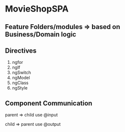 # MovieShopSPA

## Feature Folders/modules => based on Business/Domain logic

## Directives
1. ngfor 
2. ngIf
3. ngSwitch
4. ngModel
5. ngClass
6. ngStyle

## Component Communication

parent => child use @input

child => parent use @output